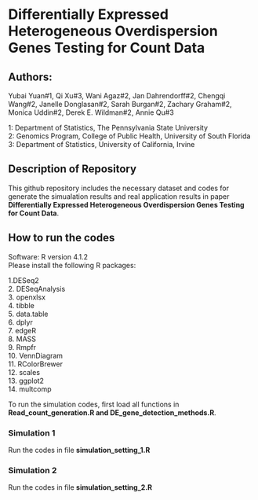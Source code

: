 # Differentially Expressed Heterogeneous Overdispersion Genes Testing for Count Data
## Authors: 

Yubai Yuan#1, Qi Xu#3, Wani Agaz#2, Jan Dahrendorff#2, Chengqi Wang#2, Janelle Donglasan#2, Sarah Burgan#2, Zachary Graham#2, Monica Uddin#2,
Derek E. Wildman#2, Annie Qu#3 
            
1: Department of Statistics, The Pennsylvania State University   
2: Genomics Program, College of Public Health, University of South Florida \
3: Department of Statistics, University of California, Irvine

## Description of Repository

This github repository includes the necessary dataset and codes for generate the simualation results and real application results in paper
**Differentially Expressed Heterogeneous Overdispersion Genes Testing for Count Data**. 


## How to run the codes

Software: R version 4.1.2 \
Please install the following R packages:

1.DESeq2\
2. DESeqAnalysis\
3. openxlsx\
4. tibble\
5. data.table\
6. dplyr\
7. edgeR\
8. MASS\
9. Rmpfr\
10. VennDiagram\
11. RColorBrewer\
12. scales\
13. ggplot2\
14. multcomp

To run the simulation codes, first load all functions in **Read_count_generation.R and DE_gene_detection_methods.R**.

### Simulation 1

Run the codes in file **simulation_setting_1.R** 

### Simulation 2

Run the codes in file **simulation_setting_2.R** 












